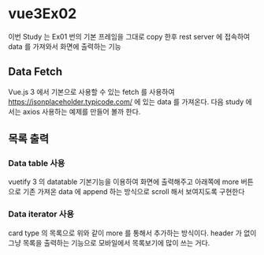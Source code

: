 # vue3Ex02

이번 Study 는 Ex01 번의 기본 프레임을 그대로 copy 한후 rest server 에 접속하여 data 를 가져와서 화면에 출력하는 기능

## Data Fetch

Vue.js 3 에서 기본으로 사용할 수 있는 fetch 를 사용하여 https://jsonplaceholder.typicode.com/ 에 있는 data 를 가져온다. 
다음 study 에서는 axios 사용하는 예제를 만들어 볼까 한다.

## 목록 출력

### Data table 사용

vuetify 3 의 datatable 기본기능을 이용하여 화면에 출력해주고 아래쪽에 more 버튼으로 기존 가져온 data 에 append 하는 방식으로 scroll 해서 보여지도록 구현한다

### Data iterator 사용

card type 의 목록으로 위와 같이 more 를 통해서 추가하는 방식이다. header 가 없이 그냥 목록을 출력하는 기능으로 모바일에서 목록보기에 많이 쓰는 거다.